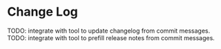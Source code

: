# Change Log

TODO: integrate with tool to update changelog from commit messages.
TODO: integrate with tool to prefill release notes from commit messages.
